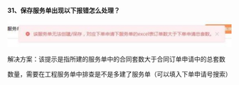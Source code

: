 <a name="bookmark30"></a>**31、保存服务单出现以下报错怎么处理？**

![](Aspose.Words.e73c43fe-fde1-4168-803d-975613665666.030.jpeg)

解决方案：该提示是指所建的服务单中的合同套数大于合同订单申请中的总套数

数量，需要在工程服务单中排查是不是多建了服务单（可以填入下单申请号搜索）





